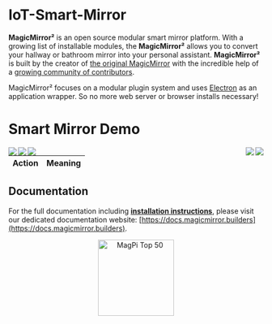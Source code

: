 # IoT-Smart-Mirror

**MagicMirror²** is an open source modular smart mirror platform. With a growing list of installable modules, the **MagicMirror²** allows you to convert your hallway or bathroom mirror into your personal assistant. **MagicMirror²** is built by the creator of [the original MagicMirror](https://michaelteeuw.nl/tagged/magicmirror) with the incredible help of a [growing community of contributors](https://github.com/MichMich/MagicMirror/graphs/contributors).

MagicMirror² focuses on a modular plugin system and uses [Electron](https://www.electronjs.org/) as an application wrapper. So no more web server or browser installs necessary!

# Smart Mirror Demo

<img align="left" src="https://user-images.githubusercontent.com/22457544/134772081-773aa253-9cab-41a8-9c5d-9488afa02867.gif">
<img align="right"  src="https://user-images.githubusercontent.com/22457544/134772086-c29a4863-878f-47d0-87e4-797dae5a205d.gif">
<img align="left"  src="https://user-images.githubusercontent.com/22457544/134772083-75665285-d7e0-42f8-8aeb-245ac0fbf153.gif">
<img align="left"    src="https://user-images.githubusercontent.com/22457544/134772084-eb18c92a-8c91-4909-a37d-469d0f7dbce7.gif">
<img align="right" src="https://user-images.githubusercontent.com/22457544/134772207-056ad307-a1bb-4acb-b115-13ca0e3ea10e.gif">

| Action | Meaning |
| ------ | ------- |

## Documentation

For the full documentation including **[installation instructions](https://docs.magicmirror.builders/getting-started/installation.html)**, please visit our dedicated documentation website: [https://docs.magicmirror.builders](https://docs.magicmirror.builders).


<p style="text-align: center">
	<a href="https://forum.magicmirror.builders/topic/728/magicmirror-is-voted-number-1-in-the-magpi-top-50"><img src="https://magicmirror.builders/img/magpi-best-watermark-custom.png" width="150" alt="MagPi Top 50"></a>
</p>
